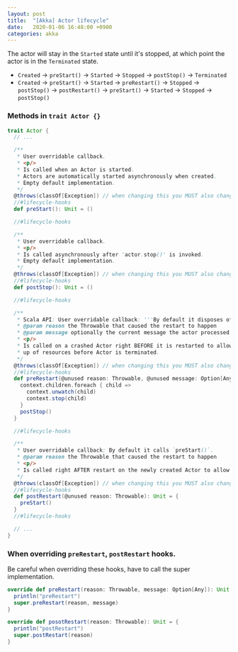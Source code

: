 ```yaml
---
layout: post
title:  "[Akka] Actor lifecycle"
date:   2020-01-06 16:48:00 +0900
categories: akka
---
```

The actor will stay in the `Started` state until it's stopped, at which point the actor is in the `Terminated` state.

- `Created` → `preStart()` → `Started` → `Stopped` → `postStop()` → `Terminated`
- `Created` → `preStart()` → `Started` → `preRestart()` → `Stopped` → `postStop()` → `postRestart()` → `preStart()` → `Started` → `Stopped` → `postStop()`

### Methods in `trait Actor {}`
```scala
trait Actor {
  // ...

  /**
   * User overridable callback.
   * <p/>
   * Is called when an Actor is started.
   * Actors are automatically started asynchronously when created.
   * Empty default implementation.
   */
  @throws(classOf[Exception]) // when changing this you MUST also change ActorDocTest
  //#lifecycle-hooks
  def preStart(): Unit = ()

  //#lifecycle-hooks

  /**
   * User overridable callback.
   * <p/>
   * Is called asynchronously after 'actor.stop()' is invoked.
   * Empty default implementation.
   */
  @throws(classOf[Exception]) // when changing this you MUST also change ActorDocTest
  //#lifecycle-hooks
  def postStop(): Unit = ()

  //#lifecycle-hooks

  /**
   * Scala API: User overridable callback: '''By default it disposes of all children and then calls `postStop()`.'''
   * @param reason the Throwable that caused the restart to happen
   * @param message optionally the current message the actor processed when failing, if applicable
   * <p/>
   * Is called on a crashed Actor right BEFORE it is restarted to allow clean
   * up of resources before Actor is terminated.
   */
  @throws(classOf[Exception]) // when changing this you MUST also change ActorDocTest
  //#lifecycle-hooks
  def preRestart(@unused reason: Throwable, @unused message: Option[Any]): Unit = {
    context.children.foreach { child =>
      context.unwatch(child)
      context.stop(child)
    }
    postStop()
  }

  //#lifecycle-hooks

  /**
   * User overridable callback: By default it calls `preStart()`.
   * @param reason the Throwable that caused the restart to happen
   * <p/>
   * Is called right AFTER restart on the newly created Actor to allow reinitialization after an Actor crash.
   */
  @throws(classOf[Exception]) // when changing this you MUST also change ActorDocTest
  //#lifecycle-hooks
  def postRestart(@unused reason: Throwable): Unit = {
    preStart()
  }
  //#lifecycle-hooks

  // ...
}
```

### When overriding `preRestart`, `postRestart`  hooks.

Be careful when overriding these hooks, have to call the super implementation.

```scala
override def preRestart(reason: Throwable, message: Option[Any]): Unit = {
  println("preRestart")
  super.preRestart(reason, message)
}

override def posotRestart(reason: Throwable): Unit = {
  println("postRestart")
  super.postRestart(reason)
}
```
